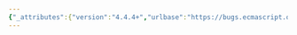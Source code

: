 ```yaml
---
{"_attributes":{"version":"4.4.4+","urlbase":"https://bugs.ecmascript.org/","maintainer":"dherman@mozilla.com"},"bug":{"bug_id":785,"creation_ts":"2012-10-10 12:09:00 -0700","short_desc":"Refactor [[Enumerate]] signature","delta_ts":"2012-11-23 09:45:35 -0800","product":"Draft for 6th Edition","component":"restructure","version":"Rev 10: September 27, 2012 Draft","rep_platform":"All","op_sys":"All","bug_status":"RESOLVED","resolution":"FIXED","priority":"Normal","bug_severity":"normal","everconfirmed":true,"reporter":{"uid":"tomvc.be","name":"Tom Van Cutsem"},"assigned_to":{"uid":"allen","name":"Allen Wirfs-Brock"},"cc":["brendan","tomvc.be"],"long_desc":[{"commentid":1922,"comment_count":0,"who":{"uid":"tomvc.be","name":"Tom Van Cutsem"},"bug_when":"2012-10-10 12:09:13 -0700","thetext":"As discussed on es-discuss (see <https://mail.mozilla.org/pipermail/es-discuss/2012-October/025654.html>), it would be beneficial if the current [[Enumerate]](includePrototype, onlyEnumerable) built-in would be refactored to better align with traps from the Proxy API.\n\nOne proposal that I made on the above-mentioned thread:\n\nIntroduce a helper function GetPropertyKeys which is equivalent to the current [[Enumerate]] built-in, but with only an enumerateOnly flag, and with includePrototype=false (i.e. it considers only \"own\" properties).\n\nIntroduce the following built-ins:\n\n[[Keys]]\nOn built-in objects, call helper function GetPropertyKeys(enumerableOnly=true)\nOn proxies, call the \"keys\" trap\n\n[[GetOwnPropertyNames]]\nOn built-in objects, call helper function GetPropertyKeys(enumerableOnly=false)\nOn proxies, call the \"getOwnPropertyNames\" trap\n\n[[Enumerate]]\nOn built-in objects, specify an ad hoc algorithm that does the proto-chain-walk\nOn proxies, call the \"enumerate\" trap"},{"commentid":2553,"comment_count":1,"who":{"uid":"allen","name":"Allen Wirfs-Brock"},"bug_when":"2012-11-22 13:14:18 -0800","thetext":"done in rev 12.  But we should continue to look at ways to simply the handler interface."},{"commentid":2626,"comment_count":2,"who":{"uid":"allen","name":"Allen Wirfs-Brock"},"bug_when":"2012-11-23 09:45:35 -0800","thetext":"corrected in rev 12, Nov. 22, 2012 draft"}]}}
---
```

